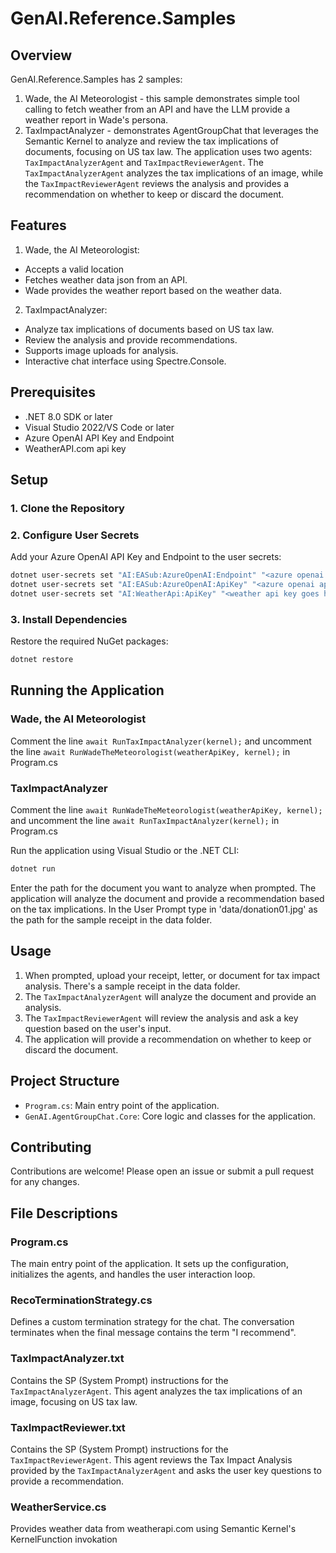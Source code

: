 # GenAI.Reference.Samples

## Overview
GenAI.Reference.Samples has 2 samples:
1. Wade, the AI Meteorologist - this sample demonstrates simple tool calling to fetch weather from an API and have the LLM provide a weather report in Wade's persona.
1. TaxImpactAnalyzer - demonstrates AgentGroupChat that leverages the Semantic Kernel to analyze and review the tax implications of documents, focusing on US tax law. The application uses two agents: `TaxImpactAnalyzerAgent` and `TaxImpactReviewerAgent`. The `TaxImpactAnalyzerAgent` analyzes the tax implications of an image, while the `TaxImpactReviewerAgent` reviews the analysis and provides a recommendation on whether to keep or discard the document.

## Features
1. Wade, the AI Meteorologist:
- Accepts a valid location
- Fetches weather data json from an API.
- Wade provides the weather report based on the weather data.

2. TaxImpactAnalyzer:
- Analyze tax implications of documents based on US tax law.
- Review the analysis and provide recommendations.
- Supports image uploads for analysis.
- Interactive chat interface using Spectre.Console.

## Prerequisites

- .NET 8.0 SDK or later
- Visual Studio 2022/VS Code or later
- Azure OpenAI API Key and Endpoint
- WeatherAPI.com api key

## Setup

### 1. Clone the Repository

### 2. Configure User Secrets

Add your Azure OpenAI API Key and Endpoint to the user secrets:

```bash
dotnet user-secrets set "AI:EASub:AzureOpenAI:Endpoint" "<azure openai endpoint goes here>" 
dotnet user-secrets set "AI:EASub:AzureOpenAI:ApiKey" "<azure openai api key goes here>"
dotnet user-secrets set "AI:WeatherApi:ApiKey" "<weather api key goes here>"
```


### 3. Install Dependencies

Restore the required NuGet packages:

```bash
dotnet restore
```


## Running the Application

### Wade, the AI Meteorologist
Comment the line `await RunTaxImpactAnalyzer(kernel);` and uncomment the line `await RunWadeTheMeteorologist(weatherApiKey, kernel);` in Program.cs

### TaxImpactAnalyzer
Comment the line `await RunWadeTheMeteorologist(weatherApiKey, kernel);` and uncomment the line `await RunTaxImpactAnalyzer(kernel);` in Program.cs

Run the application using Visual Studio or the .NET CLI:

```bash
dotnet run
```

Enter the path for the document you want to analyze when prompted. The application will analyze the document and provide a recommendation based on the tax implications.
In the User Prompt type in 'data/donation01.jpg' as the path for the sample receipt in the data folder.

## Usage

1. When prompted, upload your receipt, letter, or document for tax impact analysis. There's a sample receipt in the data folder. 
2. The `TaxImpactAnalyzerAgent` will analyze the document and provide an analysis.
3. The `TaxImpactReviewerAgent` will review the analysis and ask a key question based on the user's input.
4. The application will provide a recommendation on whether to keep or discard the document.

## Project Structure

- `Program.cs`: Main entry point of the application.
- `GenAI.AgentGroupChat.Core`: Core logic and classes for the application.

## Contributing

Contributions are welcome! Please open an issue or submit a pull request for any changes.

## File Descriptions

### Program.cs
The main entry point of the application. It sets up the configuration, initializes the agents, and handles the user interaction loop.

### RecoTerminationStrategy.cs
Defines a custom termination strategy for the chat. The conversation terminates when the final message contains the term "I recommend".

### TaxImpactAnalyzer.txt
Contains the SP (System Prompt) instructions for the `TaxImpactAnalyzerAgent`. This agent analyzes the tax implications of an image, focusing on US tax law.

### TaxImpactReviewer.txt
Contains the SP (System Prompt) instructions for the `TaxImpactReviewerAgent`. This agent reviews the Tax Impact Analysis provided by the `TaxImpactAnalyzerAgent` and asks the user key questions to provide a recommendation.

### WeatherService.cs
Provides weather data from weatherapi.com using Semantic Kernel's KernelFunction invokation